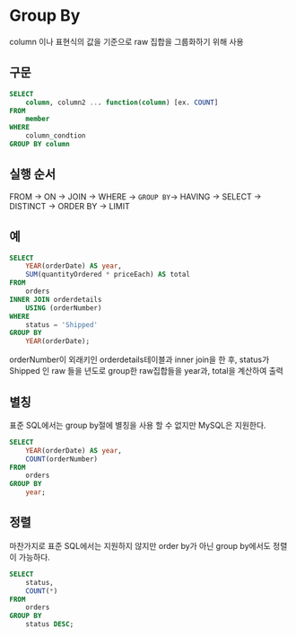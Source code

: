 # Group By

column 이나 표현식의 값을 기준으로 raw 집합을 그룹화하기 위해 사용

## 구문

```sql
SELECT
    column, column2 ... function(column) [ex. COUNT]
FROM
    member
WHERE
    column_condtion
GROUP BY column

```

## 실행 순서

FROM -> ON -> JOIN -> WHERE -> `GROUP BY`-> HAVING -> SELECT -> DISTINCT -> ORDER BY -> LIMIT

## 예

```sql
SELECT
    YEAR(orderDate) AS year,
    SUM(quantityOrdered * priceEach) AS total
FROM
    orders
INNER JOIN orderdetails
    USING (orderNumber)
WHERE
    status = 'Shipped'
GROUP BY
    YEAR(orderDate);
```

orderNumber이 외래키인 orderdetails테이블과 inner join을 한 후, status가 Shipped 인 raw 들을 년도로 group한 raw집합들을 year과, total을 계산하여 출력

## 별칭

표준 SQL에서는 group by절에 별칭을 사용 할 수 없지만 MySQL은 지원한다.

```sql
SELECT
    YEAR(orderDate) AS year,
    COUNT(orderNumber)
FROM
    orders
GROUP BY
    year;
```

## 정렬

마찬가지로 표준 SQL에서는 지원하지 않지만 order by가 아닌 group by에서도 정렬이 가능하다.

```sql
SELECT
    status,
    COUNT(*)
FROM
    orders
GROUP BY
    status DESC;
```
